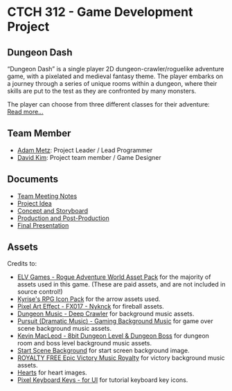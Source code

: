 # CTCH 312 - Game Development Project

## Dungeon Dash
“Dungeon Dash” is a single player 2D dungeon-crawler/roguelike adventure game, with a pixelated and medieval fantasy theme. The player embarks on a journey through a series of unique rooms within a dungeon, where their skills are put to the test as they are confronted by many monsters. 

The player can choose from three different classes for their adventure: [Read more...](/Documents/README.md) 

## Team Member
- [Adam Metz](https://github.com/AdamMetz): Project Leader / Lead Programmer
- [David Kim](https://github.com/dav1dk1m): Project team member / Game Designer

## Documents
- [Team Meeting Notes](/Documents/MeetingNotes.md)
- [Project Idea](/Documents/README.md)
- [Concept and Storyboard](/Documents/Dungeon%20Dash%20-%20Concept%20and%20Storyboard.pdf)
- [Production and Post-Production](/Documents/Dungeon%20Dash%20-%20Production%20and%20Post-Production.pdf)
- [Final Presentation](/Documents/Dungeon%20Dash%20-%20Final%20Presentations.pdf)


## Assets
Credits to: 
- [ELV Games - Rogue Adventure World Asset Pack](https://elvgames.itch.io/rogue-adventure-world) for the majority of assets used in this game. (These are paid assets, and are not included in source control!)
- [Kyrise's RPG Icon Pack](https://kyrise.itch.io/kyrises-free-16x16-rpg-icon-pack) for the arrow assets used.
- [Pixel Art Effect - FX017 - Nyknck](https://nyknck.itch.io/pixelarteffectfx017) for fireball assets.
- [Dungeon Music - Deep Crawler](https://crossedkiller.itch.io/dungeon-music) for background music assets.
- [Pursuit (Dramatic Music) - Gaming Background Music](https://www.youtube.com/watch?v=NOc8yz985T4) for game over scene background music assets.
- [Kevin MacLeod - 8bit Dungeon Level & Dungeon Boss](https://www.youtube.com/watch?v=In9xTpfjorU&list=PLwJjxqYuirCLkq42mGw4XKGQlpZSfxsYd&index=10) for dungeon room and boss level background music assets.
- [Start Scene Background](https://www.artstation.com/artwork/QrYv8E) for start screen background image.
- [ROYALTY FREE Epic Victory Music Royalty](https://www.youtube.com/watch?v=5JeU0pYk0dg) for victory background music assets.
- [Hearts](https://fliflifly.itch.io/hearts-and-health-bar) for heart images.
- [Pixel Keyboard Keys - for UI](https://dreammix.itch.io/keyboard-keys-for-ui) for tutorial keyboard key icons.
